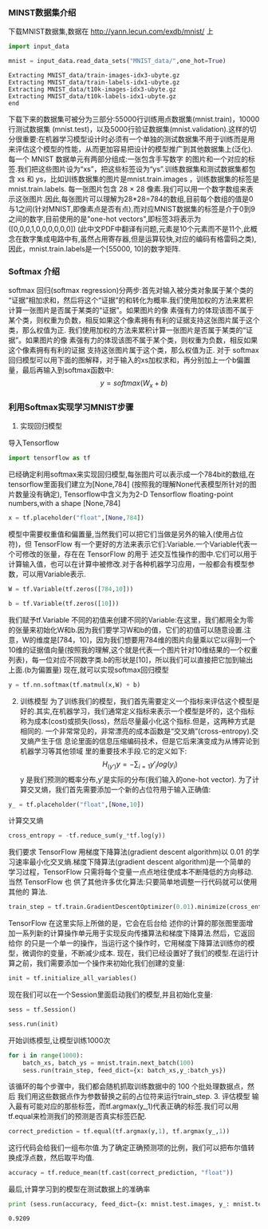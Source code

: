 
<script type="text/javascript" async
  src="https://cdn.mathjax.org/mathjax/latest/MathJax.js?config=TeX-MML-AM_CHTML">
</script>
### MINST数据集介绍
下载MNIST数据集,数据在 http://yann.lecun.com/exdb/mnist/ 上


```python
import input_data
```


```python
mnist = input_data.read_data_sets("MNIST_data/",one_hot=True)
```

    Extracting MNIST_data/train-images-idx3-ubyte.gz
    Extracting MNIST_data/train-labels-idx1-ubyte.gz
    Extracting MNIST_data/t10k-images-idx3-ubyte.gz
    Extracting MNIST_data/t10k-labels-idx1-ubyte.gz
    end


下载下来的数据集可被分为三部分:55000行训练用点数据集(mnist.train)，10000行测试数据集 (mnist.test)，以及5000行验证数据集(mnist.validation).这样的切分很重要:在机器学习模型设计时必须有一个单独的测试数据集不用于训练而是用来评估这个模型的性能，从而更加容易把设计的模型推广到其他数据集上(泛化).
每一个 MNIST 数据单元有两部分组成:一张包含手写数字 的图片和一个对应的标签.我们把这些图片设为“xs”，把这些标签设为“ys”.训练数据集和测试数据集都包含 xs 和 ys，比如训练数据集的图片是mnist.train.images ，训练数据集的标签是mnist.train.labels.
每一张图片包含 28 × 28 像素.我们可以用一个数字数组来表示这张图片.因此,每张图片可以理解为28*28=784的数组,目前每个数组的值是0与1之间(针对MNIST,即像素点是否有点),而对应MNIST数据集的标签是介于0到9之间的数字,目前使用的是"one-hot vectors",即标签3将表示为([0,0,0,1,0,0,0,0,0,0]) (此中文PDF中翻译有问题,元素是10个元素而不是11个,此概念在数字集成电路中有,虽然占用寄存器,但是运算较快,对应的编码有格雷码之类),因此，mnist.train.labels是一个[55000, 10]的数字矩阵.
### Softmax 介绍
softmax 回归(softmax regression)分两步:首先对输入被分类对象属于某个类的 “证据”相加求和，然后将这个“证据”的和转化为概率.我们使用加权的方法来累积计算一张图片是否属于某类的“证据”。如果图片的像 素强有力的体现该图不属于某个类，则权重为负数，相反如果这个像素拥有有利的证据支持这张图片属于这个类，那么权值为正.
我们使用加权的方法来累积计算一张图片是否属于某类的“证据”。如果图片的像 素强有力的体现该图不属于某个类，则权重为负数，相反如果这个像素拥有有利的证据 支持这张图片属于这个类，那么权值为正.
对于 softmax 回归模型可以用下面的图解释，对于输入的xs加权求和，再分别加上一个b偏置量，最后再输入到softmax函数中:
    $$y = softmax(W_x + b)$$
### 利用Softmax实现学习MNIST步骤
1. 实现回归模型   

导入Tensorflow


```python
import tensorflow as tf
```

已经确定利用softmax来实现回归模型,每张图片可以表示成一个784bit的数组,在tensorflow里面我们建立为[None,784] (按照我的理解None代表模型所针对的图片数量没有确定), Tensorflow中含义为为2-D Tensorflow floating-point numbers,with a shape [None,784]


```python
x = tf.placeholder("float",[None,784])
```

模型中需要权重值和偏置量,当然我们可以把它们当做是另外的输入(使用占位符)，但 TensorFlow 有一个更好的方法来表示它们:Variable.一个Variable代表一个可修改的张量，存在在 TensorFlow 的用于 述交互性操作的图中.它们可以用于计算输入值，也可以在计算中被修改.对于各种机器学习应用，一般都会有模型参数，可以用Variable表示.


```python
W = tf.Variable(tf.zeros([784,10]))
```


```python
b = tf.Variable(tf.zeros([10]))
```

我们赋予tf.Variable 不同的初值来创建不同的Variable:在这里，我们都用全为零 的张量来初始化W和b.因为我们要学习W和b的值，它们的初值可以随意设置.注意，W的维度是[784，10]，因为我们想要用784维的图片向量乘以它以得到一个10维的证据值向量(按照我的理解,这个就是代表一个图片针对10维结果的一个权重列表)，每一位对应不同数字类.b的形状是[10]，所以我们可以直接把它加到输出上面.(b为偏置量)
现在,就可以实现softmax回归模型


```python
y = tf.nn.softmax(tf.matmul(x,W) + b)
```

2. 训练模型
为了训练我们的模型，我们首先需要定义一个指标来评估这个模型是好的.其实,在机器学习，我们通常定义指标来表示一个模型是坏的，这个指标称为成本(cost)或损失(loss)，然后尽量最小化这个指标.但是，这两种方式是相同的.
一个非常常见的，非常漂亮的成本函数是“交叉熵”(cross-entropy).交叉熵产生于信 息论里面的信息压缩编码技术，但是它后来演变成为从博弈论到机器学习等其他领域 里的重要技术手段.它的定义如下:
$$H_(y'){y} = - \sum_{i=1}y'_i{log(y_i)}$$
y 是我们预测的概率分布,y′是实际的分布(我们输入的one-hot vector).
为了计算交叉熵，我们首先需要添加一个新的占位符用于输入正确值:


```python
y_ = tf.placeholder("float",[None,10])
```

计算交叉熵


```python
cross_entropy = -tf.reduce_sum(y_*tf.log(y))
```

我们要求 TensorFlow 用梯度下降算法(gradient descent algorithm)以 0.01 的学习速率最小化交叉熵.梯度下降算法(gradient descent algorithm)是一个简单的 学习过程，TensorFlow 只需将每个变量一点点地往使成本不断降低的方向移动.当然 TensorFlow 也 供了其他许多优化算法:只要简单地调整一行代码就可以使用其他的 算法.


```python
train_step = tf.train.GradientDescentOptimizer(0.01).minimize(cross_entropy)
```

TensorFlow 在这里实际上所做的是，它会在后台给 述你的计算的那张图里面增 加一系列新的计算操作单元用于实现反向传播算法和梯度下降算法.然后，它返回给你 的只是一个单一的操作，当运行这个操作时，它用梯度下降算法训练你的模型，微调你的变量，不断减少成本.
现在，我们已经设置好了我们的模型.在运行计算之前，我们需要添加一个操作来初始化我们创建的变量:


```python
init = tf.initialize_all_variables()
```

现在我们可以在一个Session里面启动我们的模型,并且初始化变量:


```python
sess = tf.Session()
```


```python
sess.run(init)
```

开始训练模型,让模型训练1000次


```python
for i in range(1000):
    batch_xs, batch_ys = mnist.train.next_batch(100)
    sess.run(train_step, feed_dict={x: batch_xs,y_:batch_ys})
```

该循环的每个步骤中，我们都会随机抓取训练数据中的 100 个批处理数据点，然后 我们用这些数据点作为参数替换之前的占位符来运行train_step.
3. 评估模型
输入最有可能对应的那些标签，而tf.argmax(y_,1)代表正确的标签.我们可以用tf.equal来检测我们的预测是否真实标签匹配.


```python
correct_prediction = tf.equal(tf.argmax(y,1), tf.argmax(y_,1))
```

这行代码会给我们一组布尔值.为了确定正确预测项的比例，我们可以把布尔值转换成浮点数，然后取平均值.


```python
accuracy = tf.reduce_mean(tf.cast(correct_prediction, "float"))
```

最后,计算学习到的模型在测试数据上的准确率


```python
print (sess.run(accuracy, feed_dict={x: mnist.test.images, y_: mnist.test.labels}))
```

    0.9209

